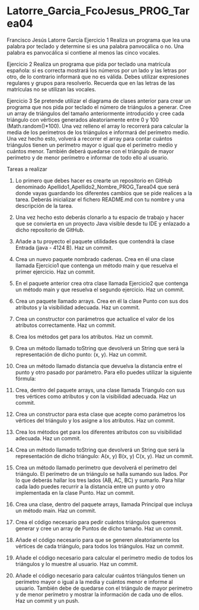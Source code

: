 # Latorre_Garcia_FcoJesus_PROG_Tarea04
Francisco Jesús Latorre García
Ejercicio 1
Realiza un programa que lea una palabra por teclado y determine si es una palabra panvocálica o no. Una palabra es panvocálica si contiene al menos las cinco vocales.

Ejercicio 2
Realiza un programa que pida por teclado una matrícula española: si es correcta mostrará los números por un lado y las letras por otro, de lo contrario informará que no es válida. Debes utilizar expresiones regulares y grupos para resolverlo. Recuerda que en las letras de las matrículas no se utilizan las vocales.

Ejercicio 3
Se pretende utilizar el diagrama de clases anterior para crear un programa que nos pida por teclado el número de triángulos a generar. Cree un array de triángulos del tamaño anteriormente introducido y cree cada triángulo con vértices generados aleatoriamente entre 0 y 100 (Math.random()*100). Una vez relleno el array lo recorrerá para calcular la media de los perímetros de los triángulos e informará del perímetro medio. Una vez hecho esto, volverá a recorrer el array para contar cuántos triángulos tienen un perímetro mayor o igual que el perímetro medio y cuántos menor. También deberá quedarse con el triángulo de mayor perímetro y de menor perímetro e informar de todo ello al usuario.

Tareas a realizar
1. Lo primero que debes hacer es crearte un repositorio en GitHub denominado Apellido1_Apellido2_Nombre_PROG_Tarea04 que será donde vayas guardando los diferentes cambios que se pide realices a la tarea. Deberás inicializar el fichero README.md con tu nombre y una descripción de la tarea.

2. Una vez hecho esto deberás clonarlo a tu espacio de trabajo y hacer que se convierta en un proyecto Java visible desde tu IDE y enlazado a dicho repositorio de GitHub.

3. Añade a tu proyecto el paquete utilidades que contendrá la clase Entrada (java - 4124 B). Haz un commit.

4. Crea un nuevo paquete nombrado cadenas. Crea en él una clase llamada Ejercicio1 que contenga un método main y que resuelva el primer ejercicio. Haz un commit.

5. En el paquete anterior crea otra clase llamada Ejercicio2  que contenga un método main y que resuelva el segundo ejercicio. Haz un commit.

6. Crea un paquete llamado arrays. Crea en él la clase Punto con sus dos atributos y la visibilidad adecuada. Haz un commit.

7. Crea un constructor con parámetros que actualice el valor de los atributos correctamente. Haz un commit.

8. Crea los métodos get para los atributos. Haz un commit.

9. Crea un método llamado toString que devolverá un String que será la representación de dicho punto: (x, y). Haz un commit.

10. Crea un método llamado distancia que devuelva la distancia entre el punto y otro pasado por parámetro. Para ello puedes utilizar la siguiente fórmula:

11. Crea, dentro del paquete arrays, una clase llamada Triangulo con sus tres vértices como atributos y con la visibilidad adecuada. Haz un commit.

12. Crea un constructor para esta clase que acepte como parámetros los vértices del triángulo y los asigne a los atributos. Haz un commit.

13. Crea los métodos get para los diferentes atributos con su visibilidad adecuada. Haz un commit.

14. Crea un método llamado toString que devolverá un String que será la representación de dicho triángulo: A(x, y) B(x, y) C(x, y). Haz un commit.

15. Crea un método llamado perímetro que devolverá el perímetro del triángulo. El perímetro de un triángulo se halla sumando sus lados. Por lo que deberás hallar los tres lados (AB, AC, BC) y sumarlo. Para hllar cada lado puedes recurrir a la distancia entre un punto y otro implementada en la clase Punto. Haz un commit.

16. Crea una clase, dentro del paquete arrays, llamada Principal que incluya un método main. Haz un commit.

17. Crea el código necesario para pedir cuántos triángulos queremos generar y cree un array de Puntos de dicho tamaño. Haz un commit.

18. Añade el código necesario para que se generen aleatoriamente los vértices de cada triángulo, para todos los triángulos. Haz un commit.

19. Añade el código necesario para calcular el perímetro medio de todos los triángulos y lo muestre al usuario. Haz un commit.

20. Añade el código necesario para calcular cuántos triángulos tienen un perímetro mayor o igual a la media y cuántos menor e informe al usuario. También debe de quedarse con el triángulo de mayor perímetro y de menor perímetro y mostrar la información de cada uno de ellos. Haz un commit y un push.
